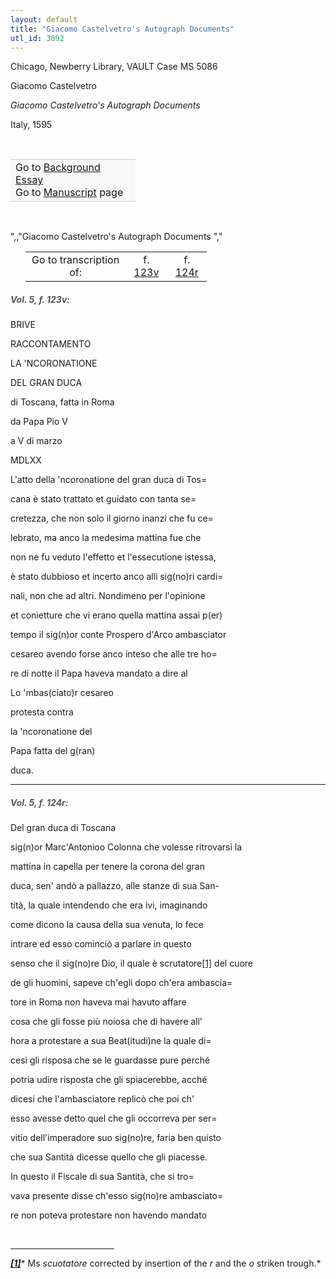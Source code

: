 ```yaml
---
layout: default
title: "Giacomo Castelvetro's Autograph Documents"
utl_id: 3092
---
```



Chicago, Newberry Library, VAULT Case MS 5086


Giacomo Castelvetro


*Giacomo Castelvetro's Autograph Documents​*


Italy, 1595


 

<table border="0.5" cellpadding="1" cellspacing="1" style="width: 200px; background-color:#F8F8F8;"><tbody style="border-color:#ccc"><tr style="border-color:#ccc"><td>Go to <a href="https://centerfordigitalhumanities.github.io/Newberry-Italian-paleography/essay/042" target="_blank">Background Essay</a><br />
			Go to <a href="https://centerfordigitalhumanities.github.io/Newberry-Italian-paleography/www/record.html?id=042" target="_blank">Manuscript</a> page</td>
</tr></tbody></table>
 

",,"Giacomo Castelvetro's Autograph Documents
","
<table border="0.5" cellpadding="1" cellspacing="1" style="width: 290px; margin-left: 0.25in;"><tbody><tr style="border-color:#B3B6B7"><td style="text-align:center">Go to transcription of:</td>
<td style="text-align:center">f. <a href="#1">123v</a></td>
<td style="text-align:center">f. <a href="#2">124r</a></td>
</tr></tbody></table>
<h5 id="1" style="color:#555;">Vol. 5, f. 123v:</h5>

BRIVE


RACCONTAMENTO


LA 'NCORONATIONE


DEL GRAN DUCA


di Toscana, fatta in Roma


da Papa Pio V


a V di marzo


MDLXX


L'atto della 'ncoronatione del gran duca di Tos=


cana è stato trattato et guidato con tanta se=


cretezza, che non solo il giorno inanzi che fu ce=


lebrato, ma anco la medesima mattina fue che


non ne fu veduto l'effetto et l'essecutione istessa,


è stato dubbioso et incerto anco alli sig(no)ri cardi=


nali, non che ad altri. Nondimeno per l'opinione


et conietture che vi erano quella mattina assai p(er)


tempo il sig(n)or conte Prospero d'Arco ambasciator


cesareo avendo forse anco inteso che alle tre ho=


re di notte il Papa haveva mandato a dire al


Lo 'mbas(ciato)r cesareo


protesta contra


la 'ncoronatione del


Papa fatta del g(ran)


duca.


<hr /><h5 id="2" style="color:#555;">Vol. 5, f. 124r:</h5>

Del gran duca di Toscana


sig(n)or Marc'Antonioo Colonna che volesse ritrovarsi la


mattina in capella per tenere la corona del gran


duca, sen' andò a pallazzo, alle stanze di sua San-


tità, la quale intendendo che era ivi, imaginando


come dicono la causa della sua venuta, lo fece


intrare ed esso cominciò a parlare in questo


senso che il sig(no)re Dio, il quale è scrutatore<a href="#_ftn1" name="_ftnref1" title="" id="_ftnref1">[1]</a> del cuore


de gli huomini, sapeve ch'egli dopo ch'era ambascia=


tore in Roma non haveva mai havuto affare


cosa che gli fosse più noiosa che di havere all'


hora a protestare a sua Beat(itudi)ne la quale di=


cesi gli risposa che se le guardasse pure perché


potria udire risposta che gli spiacerebbe, acché


dicesi che l'ambasciatore replicò che poi ch'


esso avesse detto quel che gli occorreva per ser=


vitio dell'imperadore suo sig(no)re, faria ben quisto


che sua Santità dicesse quello che gli piacesse.


In questo il Fiscale di sua Santità, che si tro=


vava presente disse ch'esso sig(no)re ambasciato=


re non poteva protestare non havendo mandato

<div> 
<hr align="left" size="1" width="33%" /><div id="ftn1">

<a href="#_ftnref1" name="_ftn1" title="" id="_ftn1">***[1]***</a>* Ms *scuotatore* corrected by insertion of the *r* and the *o* striken trough.*

</div>
</div>
